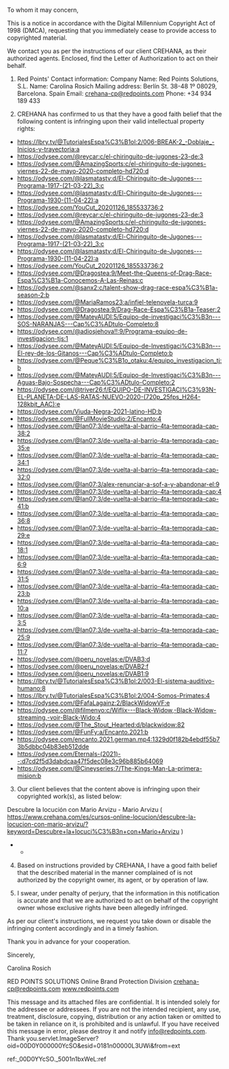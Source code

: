 To whom it may concern,

This is a notice in accordance with the Digital Millennium Copyright Act of 1998 (DMCA), requesting that you immediately cease to provide access to copyrighted material.

We contact you as per the instructions of our client CREHANA, as their authorized agents. Enclosed, find the Letter of Authorization to act on their behalf.

1) Red Points' Contact information:
Company Name: Red Points Solutions, S.L.
Name: Carolina Rosich
Mailing address: Berlín St. 38-48 1º 08029, Barcelona. Spain
Email: crehana-cp@redpoints.com
Phone: +34 934 189 433

2) CREHANA has confirmed to us that they have a good faith belief that the following content is infringing upon their valid intellectual property rights:

- https://lbry.tv/@TutorialesEspa%C3%B1ol:2/006-BREAK-2_-Doblaje_-Inicios-y-trayectoria:a
- https://odysee.com/@reycar:c/el-chiringuito-de-jugones-23-de:3
- https://odysee.com/@AmazingSports:c/el-chiringuito-de-jugones-viernes-22-de-mayo-2020-completo-hd720:d
- https://odysee.com/@lasmatastv:d/El-Chiringuito-de-Jugones---Programa-1917-(21-03-22)_3:c
- https://odysee.com/@lasmatastv:d/El-Chiringuito-de-Jugones---Programa-1930-(11-04-22):a
- https://odysee.com/YouCut_20201126_185533736:2 
- https://odysee.com/@reycar:c/el-chiringuito-de-jugones-23-de:3
- https://odysee.com/@AmazingSports:c/el-chiringuito-de-jugones-viernes-22-de-mayo-2020-completo-hd720:d
- https://odysee.com/@lasmatastv:d/El-Chiringuito-de-Jugones---Programa-1917-(21-03-22)_3:c
- https://odysee.com/@lasmatastv:d/El-Chiringuito-de-Jugones---Programa-1930-(11-04-22):a
- https://odysee.com/YouCut_20201126_185533736:2
- https://odysee.com/@Dragostea:9/Meet-the-Queens-of-Drag-Race-Espa%C3%B1a-Conocemos-A-Las-Reinas:c
- https://odysee.com/@sanx2:c/talent-show-drag-race-espa%C3%B1a-season-2:b
- https://odysee.com/@MariaRamos23:a/infiel-telenovela-turca:9
- https://odysee.com/@Dragostea:9/Drag-Race-Espa%C3%B1a-Teaser:2
- https://odysee.com/@MateyAUDI:5/Equipo-de-investigaci%C3%B3n---SOS-NARANJAS---Cap%C3%ADtulo-Completo:8
- https://odysee.com/@adiosjehova!!:9/Programa-equipo-de-investigacion-tjs:1
- https://odysee.com/@MateyAUDI:5/Equipo-de-Investigaci%C3%B3n---El-rey-de-los-Gitanos---Cap%C3%ADtulo-Completo:b
- https://odysee.com/@Peque%C3%B1o_otaku:4/equipo_investigacion_tj:b
- https://odysee.com/@MateyAUDI:5/Equipo-de-Investigaci%C3%B3n---Aguas-Bajo-Sospecha---Cap%C3%ADtulo-Completo:2
- https://odysee.com/@triver26:f/EQUIPO-DE-INVESTIGACI%C3%93N-EL-PLANETA-DE-LAS-RATAS-NUEVO-2020-(720p_25fps_H264-128kbit_AAC):e
- https://odysee.com/Viuda-Negra-2021-latino-HD:b
- https://odysee.com/@FullMovieStudio:2/Encanto:4
- https://odysee.com/@Ian07:3/de-vuelta-al-barrio-4ta-temporada-cap-38:2
- https://odysee.com/@Ian07:3/de-vuelta-al-barrio-4ta-temporada-cap-35:e
- https://odysee.com/@Ian07:3/de-vuelta-al-barrio-4ta-temporada-cap-34:1
- https://odysee.com/@Ian07:3/de-vuelta-al-barrio-4ta-temporada-cap-32:0
- https://odysee.com/@Ian07:3/alex-renunciar-a-sof-a-y-abandonar-el:9
- https://odysee.com/@Ian07:3/de-vuelta-al-barrio-4ta-temporada-cap:4
- https://odysee.com/@Ian07:3/de-vuelta-al-barrio-4ta-temporada-cap-41:b
- https://odysee.com/@Ian07:3/de-vuelta-al-barrio-4ta-temporada-cap-36:8
- https://odysee.com/@Ian07:3/de-vuelta-al-barrio-4ta-temporada-cap-29:e
- https://odysee.com/@Ian07:3/de-vuelta-al-barrio-4ta-temporada-cap-18:1
- https://odysee.com/@Ian07:3/de-vuelta-al-barrio-4ta-temporada-cap-6:9
- https://odysee.com/@Ian07:3/de-vuelta-al-barrio-4ta-temporada-cap-31:5
- https://odysee.com/@Ian07:3/de-vuelta-al-barrio-4ta-temporada-cap-23:b
- https://odysee.com/@Ian07:3/de-vuelta-al-barrio-4ta-temporada-cap-10:a
- https://odysee.com/@Ian07:3/de-vuelta-al-barrio-4ta-temporada-cap-3:5
- https://odysee.com/@Ian07:3/de-vuelta-al-barrio-4ta-temporada-cap-25:9
- https://odysee.com/@Ian07:3/de-vuelta-al-barrio-4ta-temporada-cap-11:7
- https://odysee.com/@peru_novelas:e/DVAB3:d
- https://odysee.com/@peru_novelas:e/DVAB2:f
- https://odysee.com/@peru_novelas:e/DVAB1:9
- https://lbry.tv/@TutorialesEspa%C3%B1ol:2/003-El-sistema-auditivo-humano:8
- https://lbry.tv/@TutorialesEspa%C3%B1ol:2/004-Somos-Primates:4
- https://odysee.com/@FafaLagainz:2/BlackWidowVF:e
- https://odysee.com/@filmenvo:c/Wiflix---Black-Widow,-Black-Widow-streaming,-voir-Black-Wido:4
- https://odysee.com/@The_Stout_Hearted:d/blackwidow:82
- https://odysee.com/@FunFy:a/Encanto.2021:b
- https://odysee.com/encanto.2021.german.mp4:1329d0f182b4ebdf55b73b5dbbc04b83eb512dde
- https://odysee.com/Eternals-(2021)--:d7cd2f5d3dabdcaa47f5dec08e3c96b885b64069
- https://odysee.com/@Cineyseries:7/The-Kings-Man-La-primera-mision:b




3) Our client believes that the content above is infringing upon their copyrighted work(s), as listed below:

Descubre la locución con Mario Arvizu - Mario Arvizu ( https://www.crehana.com/es/cursos-online-locucion/descubre-la-locucion-con-mario-arvizu/?keyword=Descubre+la+locuci%C3%B3n+con+Mario+Arvizu )
- -

4) Based on instructions provided by CREHANA, I have a good faith belief that the described material in the manner complained of is not authorized by the copyright owner, its agent, or by operation of law.

5) I swear, under penalty of perjury, that the information in this notification is accurate and that we are authorized to act on behalf of the copyright owner whose exclusive rights have been allegedly infringed.

As per our client's instructions, we request you take down or disable the infringing content accordingly and in a timely fashion.

Thank you in advance for your cooperation.

Sincerely,

Carolina Rosich

RED POINTS SOLUTIONS
Online Brand Protection Division
crehana-cp@redpoints.com
www.redpoints.com

This message and its attached files are confidential. It is intended solely for the addressee or addressees. If you are not the intended recipient, any use, treatment, disclosure, copying, distribution or any action taken or omitted to be taken in reliance on it, is prohibited and is unlawful. If you have received this message in error, please destroy it and notify info@redpoints.com. Thank you.servlet.ImageServer?oid=00D0Y000000YcSO&esid=0181n00000L3UWi&from=ext

ref:_00D0YYcSO._5001n1bxWeL:ref 
